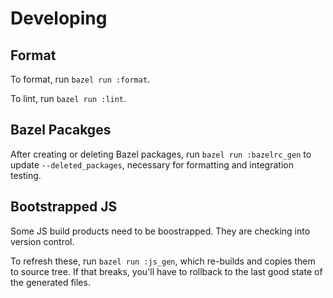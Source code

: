 # Developing

## Format

To format, run `bazel run :format`.

To lint, run `bazel run :lint`.

## Bazel Pacakges

After creating or deleting Bazel packages, run `bazel run :bazelrc_gen` to
update `--deleted_packages`, necessary for formatting and integration testing.

## Bootstrapped JS

Some JS build products need to be boostrapped. They are checking into version
control.

To refresh these, run `bazel run :js_gen`, which re-builds and copies them to
source tree. If that breaks, you'll have to rollback to the last good state of
the generated files.
